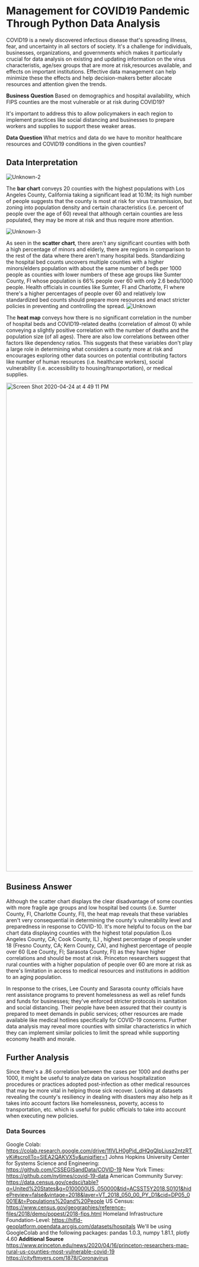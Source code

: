 # Management for COVID19 Pandemic Through Python Data Analysis
COVID19 is a newly discovered infectious disease that's spreading illness, fear, and uncertainty in all sectors of society. 
It's a challenge for individuals, businesses, organizations, and governments which makes it particularly crucial for data analysis on existing and updating information on the virus characteristis, age/sex groups that are more at risk,resources available, and effects on important institutions. 
Effective data management can help minimize these the effects and help decision-makers better allocate resources and attention given the trends. 

**Business Question**
Based on demographics and hospital availability, which FIPS counties are the most vulnerable or at risk during COVID19?

It's important to address this to allow policymakers in each region to implement practices like social distancing and businesses to prepare workers and supplies to support these weaker areas. 

**Data Question**
What metrics and data do we have to monitor healthcare resources and COVID19 conditions in the given counties?

## Data Interpretation
![Unknown-2](https://user-images.githubusercontent.com/60996310/80255350-ba542500-864a-11ea-8ddc-5675a2da75eb.png)


The **bar chart** conveys 20 counties with the highest populations with Los Angeles County, California taking a significant lead at 10.1M; its high number of people suggests that the county is most at risk for virus transmission, but zoning into population density and certain characteristics (i.e. percent of people over the age of 60) reveal that although certain counties are less populated, they may be more at risk and thus require more attention. 

![Unknown-3](https://user-images.githubusercontent.com/60996310/80255429-deb00180-864a-11ea-8b7d-6b50a3f9d7ee.png)


As seen in the **scatter chart**, there aren't any significant counties with both a high percentage of minors and elderly, there are regions in comparison to the rest of the data where there aren't many hospital beds. Standardizing the hospital bed counts uncovers multiple counties with a higher minors/elders population with about the same number of beds per 1000 people as counties with lower numbers of these age groups like Sumter County, Fl whose population is 66% people over 60 with only 2.6 beds/1000 people. Health officials in counties like Sumter, Fl and Charlotte, Fl where there's a higher percentages of people over 60 and relatively low standardized bed counts should prepare more resources and enact stricter policies in preventing and controlling the spread.
![Unknown](https://user-images.githubusercontent.com/60996310/80255491-056e3800-864b-11ea-899d-548382167408.png)

The **heat map** conveys how there is no significant correlation in the number of hospital beds and COVID19-related deaths (correlation of almost 0) while conveying a slightly positive correlation with the number of deaths and the population size (of all ages). There are also low correlations between other factors like dependency ratios. This suggests that these variables don't play a large role in determining what considers a county more at risk and encourages exploring other data sources on potential contributing factors like number of human resources (i.e. healthcare workers), social vulnerability (i.e. accessibility to housing/transportation), or medical supplies. 

<img width="1317" alt="Screen Shot 2020-04-24 at 4 49 11 PM" src="https://user-images.githubusercontent.com/60996310/80255751-934a2300-864b-11ea-822b-a9cece960d44.png">


## Business Answer
Although the scatter chart displays the clear disadvantage of some counties with more fragile age groups and low hospital bed counts (i.e. Sumter County, Fl, Charlotte County, Fl), the heat map reveals that these variables aren't very consequential in determining the county's vulnerability level and preparedness in response to COVID-10. It's more helpful to focus on the bar chart data displaying counties with the highest total population (Los Angeles County, CA; Cook County, IL) , highest percentage of people under 18 (Fresno County, CA; Kern County, CA), and highest percentage of people over 60 (Lee County, Fl; Sarasota County, Fl) as they have higher correlations and should be most at risk. Princeton researchers suggest that rural counties with a higher population of people over 60 are more at risk as there's limitation in access to medical resources and institutions in addition to an aging population.

In response to the crises, Lee County and Sarasota county officials have rent assistance programs to prevent homelessness as well as relief funds and funds for businesses; they've enforced stricter protocols in sanitation and social distancing. Their people have been assured that their county is prepared to meet demands in public services; other resources are made available like medical hotlines specifically for COVID-19 concerns. Further data analysis may reveal more counties with similar characteristics in which they can implement similar policies to limit the spread while supporting economy health and morale.  

## Further Analysis
Since there's a .86 correlation between the cases per 1000 and deaths per 1000, it might be useful to analyze data on various hospitalization procedures or practices adopted post-infection as other medical resources that may be more vital in helping those sick recover. Looking at datasets revealing the county's resiliency in dealing with disasters may also help as it takes into account factors like homelessness, poverty, access to transportation, etc. which is useful for public officials to take into account when executing new policies. 

### Data Sources
Google Colab: https://colab.research.google.com/drive/1fIVLH0gPid_dHQgQIpLjusz2ntzRTyKi#scrollTo=SIEA2QAKVX5y&uniqifier=1
Johns Hopkins University Center for Systems Science and Engineering: https://github.com/CSSEGISandData/COVID-19
New York Times: https://github.com/nytimes/covid-19-data
American Community Survey: https://data.census.gov/cedsci/table?q=United%20States&g=0100000US,.050000&tid=ACSST5Y2018.S0101&hidePreview=false&vintage=2018&layer=VT_2018_050_00_PY_D1&cid=DP05_0001E&t=Populations%20and%20People
US Census: https://www.census.gov/geographies/reference-files/2018/demo/popest/2018-fips.html
Homeland Infrastructure Foundation-Level: https://hifld-geoplatform.opendata.arcgis.com/datasets/hospitals
We'll be using GoogleColab and the following packages: pandas 1.0.3, numpy 1.81.1, plotly 4.60
**Additional Source** https://www.princeton.edu/news/2020/04/16/princeton-researchers-map-rural-us-counties-most-vulnerable-covid-19
https://cityftmyers.com/1878/Coronavirus
